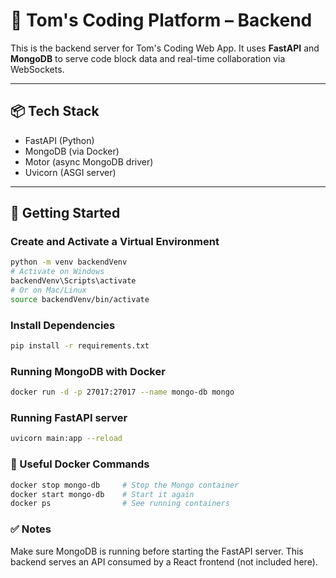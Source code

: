 # 🧠 Tom's Coding Platform – Backend

This is the backend server for Tom's Coding Web App. It uses **FastAPI** and **MongoDB** to serve code block data and real-time collaboration via WebSockets.

---

## 📦 Tech Stack

- FastAPI (Python)
- MongoDB (via Docker)
- Motor (async MongoDB driver)
- Uvicorn (ASGI server)

---

## 🚀 Getting Started

###  Create and Activate a Virtual Environment
```bash
python -m venv backendVenv
# Activate on Windows
backendVenv\Scripts\activate
# Or on Mac/Linux
source backendVenv/bin/activate
```

### Install Dependencies
```bash
pip install -r requirements.txt
```

### Running MongoDB with Docker
```bash
docker run -d -p 27017:27017 --name mongo-db mongo
```

### Running FastAPI server
```bash
uvicorn main:app --reload
```

### 🛑 Useful Docker Commands
```bash
docker stop mongo-db     # Stop the Mongo container
docker start mongo-db    # Start it again
docker ps                # See running containers
```

### ✅ Notes
Make sure MongoDB is running before starting the FastAPI server.
This backend serves an API consumed by a React frontend (not included here).